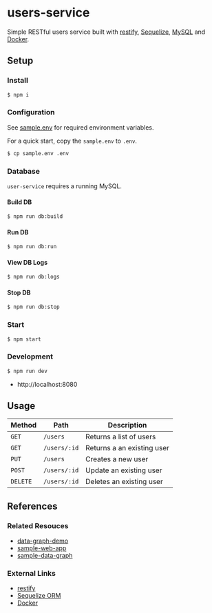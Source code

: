 # users-service

Simple RESTful users service built with [restify](http://restify.com/), [Sequelize](https://sequelize.org/), [MySQL](https://hub.docker.com/layers/mysql/library/mysql/5.7.29/images/sha256-74cb47745213f69833348f814f378a6e446b53e518e650fab44a71c523f1004b?context=explore) and [Docker](https://docs.docker.com/).

## Setup

### Install

```bash
$ npm i
```

### Configuration

See [sample.env](sample.env) for required environment variables.

For a quick start, copy the `sample.env` to `.env`.

```bash
$ cp sample.env .env
```

### Database

`user-service` requires a running MySQL.

#### Build DB

```bash
$ npm run db:build
```

#### Run DB

```bash
$ npm run db:run
```

#### View DB Logs

```bash
$ npm run db:logs
```

#### Stop DB

```bash
$ npm run db:stop
```

### Start

```bash
$ npm start
```

### Development

```bash
$ npm run dev
```

-   http://localhost:8080

## Usage

| Method   | Path         | Description                |
| -------- | ------------ | -------------------------- |
| `GET`    | `/users`     | Returns a list of users    |
| `GET`    | `/users/:id` | Returns a an existing user |
| `PUT`    | `/users`     | Creates a new user         |
| `POST`   | `/users/:id` | Update an existing user    |
| `DELETE` | `/users/:id` | Deletes an existing user   |

## References

### Related Resouces

-   [data-graph-demo](https://github.com/gurunate/data-graph-demo)
-   [sample-web-app](https://github.com/gurunate/sample-web-app)
-   [sample-data-graph](https://github.com/gurunate/sample-data-graph)

### External Links

-   [restify](http://restify.com/)
-   [Sequelize ORM](https://sequelize.org/)
-   [Docker](https://docs.docker.com/)
